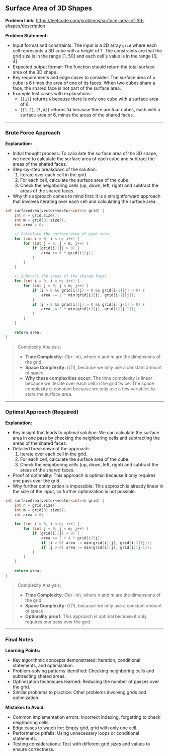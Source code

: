 ## Surface Area of 3D Shapes
**Problem Link:** https://leetcode.com/problems/surface-area-of-3d-shapes/description

**Problem Statement:**
- Input format and constraints: The input is a 2D array `grid` where each cell represents a 3D cube with a height of 1. The constraints are that the grid size is in the range [1, 50] and each cell's value is in the range [0, 4].
- Expected output format: The function should return the total surface area of the 3D shape.
- Key requirements and edge cases to consider: The surface area of a cube is 6 times the area of one of its faces. When two cubes share a face, the shared face is not part of the surface area.
- Example test cases with explanations:
  - `[[1]]` returns `6` because there is only one cube with a surface area of 6.
  - `[[1,2],[3,4]]` returns `34` because there are four cubes, each with a surface area of 6, minus the areas of the shared faces.

---

### Brute Force Approach

**Explanation:**
- Initial thought process: To calculate the surface area of the 3D shape, we need to calculate the surface area of each cube and subtract the areas of the shared faces.
- Step-by-step breakdown of the solution:
  1. Iterate over each cell in the grid.
  2. For each cell, calculate the surface area of the cube.
  3. Check the neighboring cells (up, down, left, right) and subtract the areas of the shared faces.
- Why this approach comes to mind first: It is a straightforward approach that involves iterating over each cell and calculating the surface area.

```cpp
int surfaceArea(vector<vector<int>>& grid) {
    int n = grid.size();
    int m = grid[0].size();
    int area = 0;
    
    // Calculate the surface area of each cube
    for (int i = 0; i < n; i++) {
        for (int j = 0; j < m; j++) {
            if (grid[i][j] > 0) {
                area += 6 * grid[i][j];
            }
        }
    }
    
    // Subtract the areas of the shared faces
    for (int i = 0; i < n; i++) {
        for (int j = 0; j < m; j++) {
            if (i > 0 && grid[i][j] > 0 && grid[i-1][j] > 0) {
                area -= 2 * min(grid[i][j], grid[i-1][j]);
            }
            if (j > 0 && grid[i][j] > 0 && grid[i][j-1] > 0) {
                area -= 2 * min(grid[i][j], grid[i][j-1]);
            }
        }
    }
    
    return area;
}
```

> Complexity Analysis:
> - **Time Complexity:** $O(n \cdot m)$, where $n$ and $m$ are the dimensions of the grid.
> - **Space Complexity:** $O(1)$, because we only use a constant amount of space.
> - **Why these complexities occur:** The time complexity is linear because we iterate over each cell in the grid twice. The space complexity is constant because we only use a few variables to store the surface area.

---

### Optimal Approach (Required)

**Explanation:**
- Key insight that leads to optimal solution: We can calculate the surface area in one pass by checking the neighboring cells and subtracting the areas of the shared faces.
- Detailed breakdown of the approach:
  1. Iterate over each cell in the grid.
  2. For each cell, calculate the surface area of the cube.
  3. Check the neighboring cells (up, down, left, right) and subtract the areas of the shared faces.
- Proof of optimality: This approach is optimal because it only requires one pass over the grid.
- Why further optimization is impossible: This approach is already linear in the size of the input, so further optimization is not possible.

```cpp
int surfaceArea(vector<vector<int>>& grid) {
    int n = grid.size();
    int m = grid[0].size();
    int area = 0;
    
    for (int i = 0; i < n; i++) {
        for (int j = 0; j < m; j++) {
            if (grid[i][j] > 0) {
                area += 2 + 4 * grid[i][j];
                if (i > 0) area -= min(grid[i][j], grid[i-1][j]);
                if (j > 0) area -= min(grid[i][j], grid[i][j-1]);
            }
        }
    }
    
    return area;
}
```

> Complexity Analysis:
> - **Time Complexity:** $O(n \cdot m)$, where $n$ and $m$ are the dimensions of the grid.
> - **Space Complexity:** $O(1)$, because we only use a constant amount of space.
> - **Optimality proof:** This approach is optimal because it only requires one pass over the grid.

---

### Final Notes

**Learning Points:**
- Key algorithmic concepts demonstrated: Iteration, conditional statements, and optimization.
- Problem-solving patterns identified: Checking neighboring cells and subtracting shared areas.
- Optimization techniques learned: Reducing the number of passes over the grid.
- Similar problems to practice: Other problems involving grids and optimization.

**Mistakes to Avoid:**
- Common implementation errors: Incorrect indexing, forgetting to check neighboring cells.
- Edge cases to watch for: Empty grid, grid with only one cell.
- Performance pitfalls: Using unnecessary loops or conditional statements.
- Testing considerations: Test with different grid sizes and values to ensure correctness.